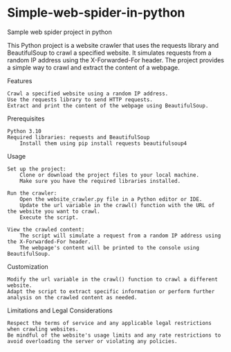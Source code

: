 # Simple-web-spider-in-python
Sample web spider project in python

This Python project is a website crawler that uses the requests library and BeautifulSoup to crawl a specified website. It simulates requests from a random IP address using the X-Forwarded-For header. The project provides a simple way to crawl and extract the content of a webpage.

Features

    Crawl a specified website using a random IP address.
    Use the requests library to send HTTP requests.
    Extract and print the content of the webpage using BeautifulSoup.

Prerequisites

    Python 3.10
    Required libraries: requests and BeautifulSoup
        Install them using pip install requests beautifulsoup4

Usage

    Set up the project:
        Clone or download the project files to your local machine.
        Make sure you have the required libraries installed.

    Run the crawler:
        Open the website_crawler.py file in a Python editor or IDE.
        Update the url variable in the crawl() function with the URL of the website you want to crawl.
        Execute the script.

    View the crawled content:
        The script will simulate a request from a random IP address using the X-Forwarded-For header.
        The webpage's content will be printed to the console using BeautifulSoup.

Customization

    Modify the url variable in the crawl() function to crawl a different website.
    Adapt the script to extract specific information or perform further analysis on the crawled content as needed.

Limitations and Legal Considerations

    Respect the terms of service and any applicable legal restrictions when crawling websites.
    Be mindful of the website's usage limits and any rate restrictions to avoid overloading the server or violating any policies.
